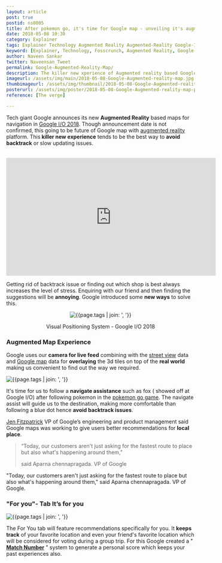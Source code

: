 ```yaml
---
layout: article
post: true
postid: ns0005
title: After pokemon go, it's time for Google map - unveiling it's augmented reality interface at I/O
date: 2018-05-08 10:30 
category: Explainer
tags: Explainer Technology Augmented Reality Augmented-Reality Google-I/O-2018 Developers-conference Google-maps street-view For-You-tab Voting Sharing Navigation Maps Google
keyword: [Explainer, Technology, Fosscrunch, Augmented Reality, Google-I/O-2018, Developers conference, Google maps, street view, For You tab, Voting, Sharing, Navigation, Maps, Google]
author: Naveen Sankar
twitter: Naveensan_Tweet
permalink: Google-Augmented-Reality-Map/
description: The killer new xperience of Augmented reality based Google map was unveiled in Google I/O 2018, explore the blog to get more information.
imageurl: /assets/img/main/2018-05-08-Google-Augmented-reality-map.jpg
thumbimageurl: /assets/img/thumbnail/2018-05-08-Google-Augmented-reality-map-t.jpg
posterurl: /assets/img/poster/2018-05-08-Google-Augmented-reality-map-p.jpg
reference: [The verge]

---
```


<p><span class="first-letter">T</span>ech giant Google announces its new <strong>Augmented Reality</strong> based maps for navigation in <a href="https://events.google.com/io/" target="_blank">Google I/O 2018</a>. Though announcement date is not confirmed, this going to be future of Google map with <a title="Augmented reality -wiki" href="https://en.wikipedia.org/wiki/Augmented_reality" target="_blank">augmented reality</a> platform. This<strong> killer new experience</strong> tends to be the best way to <strong>avoid backtrack</strong> or slow updating issues.</p>
<br>
<iframe width="560" height="315" src="https://www.youtube.com/embed/xS_NgTAB4jQ?rel=0&amp;start=4" frameborder="0" allow="autoplay; encrypted-media" allowfullscreen></iframe><br>
<p>Getting rid of backtrack issue or finding out which shop is best always increases the level of stress. Enquiring with our friend and then finding the suggestions will be <strong>annoying</strong>. Google introduced some <strong>new ways</strong> to solve this.</p>
<center>
<div class="article-main-img">
		<img src="{{ site.baseurl }}/assets/img/main/2018-05-08-Google-Augmented-Reality-Map-01.jpg" alt="{{page.tags | join: ', '}}">
</div>
</center>
<center>
<footer class="imgcc">
    <p>Visual Positioning System - Google I/O 2018</p> 
</footer>
</center>
<h3><b>Augmented Map Experience</b></h3>
<p>Google uses our <strong>camera for live feed</strong> combining with the <a href="https://www.google.com/streetview/" target="_blank">street view</a> data and <a href="https://www.google.co.in/maps" target="_blank">Google map</a> data for <strong>overlaying</strong> the 3d tiles on top of the <strong>real world</strong> making us convenient to find out the way we required.</p>
<div class="article-main-img artimg2">
		<img src="{{ site.baseurl }}/assets/img/main/2018-05-08-Google-Augmented-reality-map-02.jpg" alt="{{page.tags | join: ', '}}">
</div>
<p>It's time for us to follow a <strong>navigate assistance</strong> such as fox ( showed off at Google I/O) after following pokemon in the <a href="https://www.pokemon.com/us/app/pokemon-go/" target="_blank">pokemon go game</a>. The navigate assist will guide us to the destination, making more comfortable than following a blue dot hence <strong>avoid backtrack issues</strong>.</p>
<p><a href="https://www.linkedin.com/in/jen-fitzpatrick-b723182" target="_blank">Jen Fitzpatrick</a> VP of Google&rsquo;s engineering and product management said Google maps was working to give users better recommendations for <strong>local place</strong>.</p>
<blockquote class="blockquote">
  <p class="mb-0">“Today, our customers aren't just asking for the fastest route to place but also what's happening around them,”
</p>
  <footer class="blockquote-footer">said Aparna chennapragada. VP of Google</footer>
</blockquote>
<p>"Today, our customers aren't just asking for the fastest route to place but also what's happening around them," said Aparna chennapragada. VP of Google.</p>
<h3><b>"For you"- Tab It&rsquo;s for you</b></h3>

<div class="article-main-img artimg2">
		<img src="{{ site.baseurl }}/assets/img/main/2018-05-08-Google-Augmented-Reality-Map-03.jpg" alt="{{page.tags | join: ', '}}">
</div>
<p>The For You tab will feature recommendations specifically for you. It <strong>keeps track</strong> of your favorite location and even your friend's favorite location which will be considered for voting during a group trip. For this Google created a " <a href="https://developers.google.com/maps/documentation/urls/android-intents" target="_blank"><strong>Match Number</strong></a> " system to generate a personal score which keeps your past experiences also.</p>
